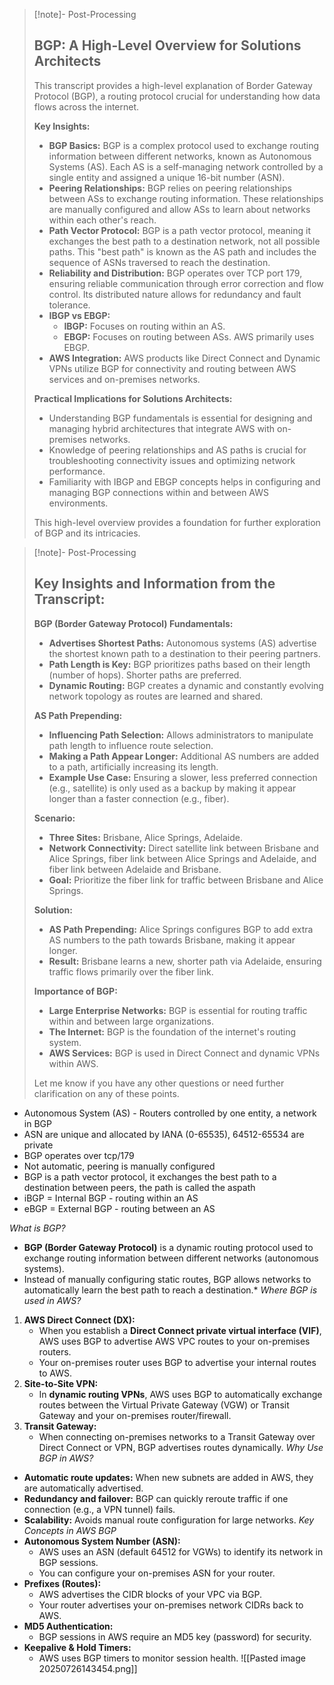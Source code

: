 
>[!note]- Post-Processing
>## BGP: A High-Level Overview for Solutions Architects
>
>This transcript provides a high-level explanation of Border Gateway Protocol (BGP), a routing protocol crucial for understanding how data flows across the internet. 
>
>**Key Insights:**
>
>* **BGP Basics:** BGP is a complex protocol used to exchange routing information between different networks, known as Autonomous Systems (AS). Each AS is a self-managing network controlled by a single entity and assigned a unique 16-bit number (ASN).
>* **Peering Relationships:** BGP relies on peering relationships between ASs to exchange routing information. These relationships are manually configured and allow ASs to learn about networks within each other's reach.
>* **Path Vector Protocol:** BGP is a path vector protocol, meaning it exchanges the best path to a destination network, not all possible paths. This "best path" is known as the AS path and includes the sequence of ASNs traversed to reach the destination.
>* **Reliability and Distribution:** BGP operates over TCP port 179, ensuring reliable communication through error correction and flow control. Its distributed nature allows for redundancy and fault tolerance.
>* **IBGP vs EBGP:**  
>    * **IBGP:** Focuses on routing within an AS.
>    * **EBGP:** Focuses on routing between ASs. AWS primarily uses EBGP.
>* **AWS Integration:** AWS products like Direct Connect and Dynamic VPNs utilize BGP for connectivity and routing between AWS services and on-premises networks.
>
>**Practical Implications for Solutions Architects:**
>
>* Understanding BGP fundamentals is essential for designing and managing hybrid architectures that integrate AWS with on-premises networks.
>*  Knowledge of peering relationships and AS paths is crucial for troubleshooting connectivity issues and optimizing network performance.
>*  Familiarity with IBGP and EBGP concepts helps in configuring and managing BGP connections within and between AWS environments.
>
>
>This high-level overview provides a foundation for further exploration of BGP and its intricacies.
>

>[!note]- Post-Processing
>## Key Insights and Information from the Transcript:
>
>**BGP (Border Gateway Protocol) Fundamentals:**
>
>* **Advertises Shortest Paths:** Autonomous systems (AS) advertise the shortest known path to a destination to their peering partners.
>* **Path Length is Key:** BGP prioritizes paths based on their length (number of hops). Shorter paths are preferred.
>* **Dynamic Routing:** BGP creates a dynamic and constantly evolving network topology as routes are learned and shared.
>
>**AS Path Prepending:**
>
>* **Influencing Path Selection:** Allows administrators to manipulate path length to influence route selection.
>* **Making a Path Appear Longer:**  Additional AS numbers are added to a path, artificially increasing its length.
>* **Example Use Case:**  Ensuring a slower, less preferred connection (e.g., satellite) is only used as a backup by making it appear longer than a faster connection (e.g., fiber).
>
>**Scenario:**
>
>* **Three Sites:** Brisbane, Alice Springs, Adelaide.
>* **Network Connectivity:** Direct satellite link between Brisbane and Alice Springs, fiber link between Alice Springs and Adelaide, and fiber link between Adelaide and Brisbane.
>* **Goal:** Prioritize the fiber link for traffic between Brisbane and Alice Springs.
>
>**Solution:**
>
>* **AS Path Prepending:** Alice Springs configures BGP to add extra AS numbers to the path towards Brisbane, making it appear longer.
>* **Result:** Brisbane learns a new, shorter path via Adelaide, ensuring traffic flows primarily over the fiber link.
>
>**Importance of BGP:**
>
>* **Large Enterprise Networks:** BGP is essential for routing traffic within and between large organizations.
>* **The Internet:**  BGP is the foundation of the internet's routing system.
>* **AWS Services:** BGP is used in Direct Connect and dynamic VPNs within AWS.
>
>
>
>Let me know if you have any other questions or need further clarification on any of these points.
>

- Autonomous System (AS) - Routers controlled by one entity, a network in BGP
- ASN are unique and allocated by IANA (0-65535), 64512-65534 are private
- BGP operates over tcp/179
- Not automatic, peering is manually configured
- BGP is a path vector protocol, it exchanges the best path to a destination between peers, the path is called the aspath
- iBGP = Internal BGP - routing within an AS
- eBGP = External BGP - routing between an AS

*What is BGP?*
- **BGP (Border Gateway Protocol)** is a dynamic routing protocol used to exchange routing information between different networks (autonomous systems).
- Instead of manually configuring static routes, BGP allows networks to automatically learn the best path to reach a destination.*
*Where BGP is used in AWS?*
1. **AWS Direct Connect (DX):**
    - When you establish a **Direct Connect private virtual interface (VIF)**, AWS uses BGP to advertise AWS VPC routes to your on-premises routers.        
    - Your on-premises router uses BGP to advertise your internal routes to AWS.       
2. **Site-to-Site VPN:**   
    - In **dynamic routing VPNs**, AWS uses BGP to automatically exchange routes between the Virtual Private Gateway (VGW) or Transit Gateway and your on-premises router/firewall.     
3. **Transit Gateway:** 
    - When connecting on-premises networks to a Transit Gateway over Direct Connect or VPN, BGP advertises routes dynamically.
*Why Use BGP in AWS?*
- **Automatic route updates:** When new subnets are added in AWS, they are automatically advertised.   
- **Redundancy and failover:** BGP can quickly reroute traffic if one connection (e.g., a VPN tunnel) fails.  
- **Scalability:** Avoids manual route configuration for large networks.
*Key Concepts in AWS BGP*
- **Autonomous System Number (ASN):**   
    - AWS uses an ASN (default 64512 for VGWs) to identify its network in BGP sessions.  
    - You can configure your on-premises ASN for your router.      
- **Prefixes (Routes):**
    - AWS advertises the CIDR blocks of your VPC via BGP.
    - Your router advertises your on-premises network CIDRs back to AWS.
- **MD5 Authentication:**
    - BGP sessions in AWS require an MD5 key (password) for security.
- **Keepalive & Hold Timers:**
    - AWS uses BGP timers to monitor session health.
![[Pasted image 20250726143454.png]]  


